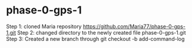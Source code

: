 phase-0-gps-1
=============
Step 1: cloned Maria repository https://github.com/Maria77/phase-0-gps-1.git
Step 2: changed directory to the newly created file phase-0-gps-1.git
Step 3: Created a new branch through git checkout -b add-command-log